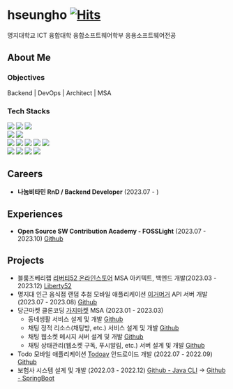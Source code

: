 # hseungho [![Hits](https://hits.seeyoufarm.com/api/count/incr/badge.svg?url=https%3A%2F%2Fgithub.com%2Fhseungho&count_bg=%2379C83D&title_bg=%23555555&icon=&icon_color=%23E7E7E7&title=hits&edge_flat=false)](https://hits.seeyoufarm.com)

명지대학교 ICT 융합대학 융합소프트웨어학부 응용소프트웨어전공

## About Me

### Objectives
Backend | DevOps | Architect | MSA

### Tech Stacks
<div>
<img src="https://img.shields.io/badge/Java-orange?style=flat-square&logoColor=white"/>
<img src="https://img.shields.io/badge/Kotlin-7F52FF?style=flat-square&logo=kotlin&logoColor=white"/>
<img src="https://img.shields.io/badge/Go-00ADD8?style=flat-square&logo=go&logoColor=white"/>
<!--<img src="https://img.shields.io/badge/JavaScript-F7DF1E?style=flat-square&logo=javascript&logoColor=white"/>-->
<br>
<img src="https://img.shields.io/badge/SpringBoot-6DB33F?style=flat-square&logo=springboot&logoColor=white"/>
<img src="https://img.shields.io/badge/SpringCloud-6DB33F?style=flat-square&logo=spring&logoColor=white"/>
<!-- <img src="https://img.shields.io/badge/React-61DAFB?style=flat-square&logo=react&logoColor=white"/> -->
<!-- <img src="https://img.shields.io/badge/Android-3DDC84?style=flat-square&logo=android&logoColor=white"/> -->
<br>
<img src="https://img.shields.io/badge/MySQL-4479A1?style=flat-square&logo=mysql&logoColor=white"/>
<img src="https://img.shields.io/badge/MariaDB-003545?style=flat-square&logo=mariadb&logoColor=white"/>
<img src="https://img.shields.io/badge/MongoDB-47A248?style=flat-square&logo=mongodb&logoColor=white"/>
<img src="https://img.shields.io/badge/Redis-DC382D?style=flat-square&logo=redis&logoColor=white"/>
<img src="https://img.shields.io/badge/Flyway-CC0200?style=flat-square&logo=flyway&logoColor=white"/>
<br>
<img src="https://img.shields.io/badge/Docker-2496ED?style=flat-square&logo=docker&logoColor=white"/>
<img src="https://img.shields.io/badge/AWS-232F3E?style=flat-square&logo=amazonaws&logoColor=white"/>
<img src="https://img.shields.io/badge/Azure-0078D4?style=flat-square&logo=microsoftazure&logoColor=white"/>
<img src="https://img.shields.io/badge/Actions-2088FF?style=flat-square&logo=githubactions&logoColor=white"/>
</div>

## Careers
- **나눔비타민 RnD / Backend Developer** (2023.07 - )

## Experiences
- **Open Source SW Contribution Academy - FOSSLight** (2023.07 - 2023.10) [Github](https://github.com/fosslight/fosslight)

## Projects
- 블룸즈베리랩 [리버티52 온라인스토어](https://github.com/Liberty52) MSA 아키텍트, 백엔드 개발(2023.03 - 2023.12) [Liberty52](https://liberty52.com)
- 명지대 인근 음식점 랜덤 추첨 모바일 애플리케이션 [이거머거](https://github.com/egomogo) API 서버 개발 (2023.07 - 2023.08) [Github](https://github.com/egomogo/api)
- 당근마켓 클론코딩 [가지마켓](https://github.com/gaaji) MSA (2023.01 - 2023.03) 
  - 동네생활 서비스 설계 및 개발 [Github](https://github.com/gaaji/town-life)
  - 채팅 정적 리소스(채팅방, etc.) 서비스 설계 및 개발 [Github](https://github.com/gaaji/chat-api)
  - 채팅 웹소켓 메시지 서버 설계 및 개발 [Github](https://github.com/gaaji/chat-message)
  - 채팅 상태관리(웹소켓 구독, 푸시알림, etc.) 서버 설계 및 개발 [Github](https://github.com/gaaji/chat-status-management)
- Todo 모바일 애플리케이션 [Todoay]() 안드로이드 개발 (2022.07 - 2022.09) [Github](https://github.com/todoay/client-android)
- 보험사 시스템 설계 및 개발 (2022.03 - 2022.12) [Github - Java CLI](https://github.com/Team-NS-22-1/Insurance-company) -> [Github - SpringBoot](https://github.com/Team-NS-22-2/api)

